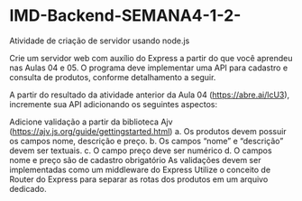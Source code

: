 # IMD-Backend-SEMANA4-1-2-
Atividade de criação de servidor usando node.js

Crie um servidor web com auxílio do Express a partir do que você aprendeu nas Aulas 04 e 05. O programa deve implementar uma API para cadastro e consulta de produtos, conforme detalhamento a seguir.

A partir do resultado da atividade anterior da Aula 04 (https://abre.ai/lcU3), incremente sua API adicionando os seguintes aspectos:

Adicione validação a partir da biblioteca Ajv (https://ajv.js.org/guide/gettingstarted.html)
a. Os produtos devem possuir os campos nome, descrição e preço.
b. Os campos “nome” e “descrição” devem ser textuais.
c. O campo preço deve ser numérico
d. O campos nome e preço são de cadastro obrigatório
As validações devem ser implementadas como um middleware do Express
Utilize o conceito de Router do Express para separar as rotas dos produtos em um arquivo dedicado.
